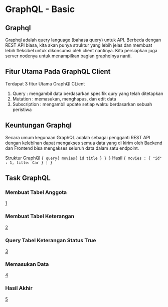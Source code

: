 # GraphQL - Basic

## Graphql

Graphql adalah query language (bahasa query) untuk API. Berbeda dengan REST API biasa, kita akan punya struktur yang lebih jelas dan membuat lebih fleksibel untuk dikonsumsi oleh client nantinya. Kita persiapkan juga server nodenya untuk menampilkan bagian graphqlnya nanti.

## Fitur Utama Pada GraphQL Client

Terdapat 3 fitur Utama GraphQl CLient

1. Query : mengambil data berdasarkan spesifik qury yang telah ditetapkan
2. Mutation : memasukan, menghapus, dan edit data
3. Subscription : mengambil update setiap waktu berdasarkan sebuah peristiwa

## Keuntungan Graphql

Secara umum kegunaan GraphQL adalah sebagai pengganti REST API dengan kelebihan dapat mengakses semua data yang di kirim oleh Backend dan Frontend bisa mengakses seluruh data dalam satu endpoint.

Struktur GraphQl
`{ query{ movies{ id title } } }`
Hasil
`{ movies : { "id" : 1, title: Car } ] }`

## Task GraphQL

### Membuat Tabel Anggota

[1](screenshots/tabelanggota.png)

### Membuat Tabel Keterangan

[2](screenshots/tabelketerangan.png)

### Query Tabel Keterangan Status True

[3](screenshots/querystatustrue.png)

### Memasukan Data

[4](screenshots/insertmultiple.png)

### Hasil Akhir

[5](screenshots/hasilakhir.png)
